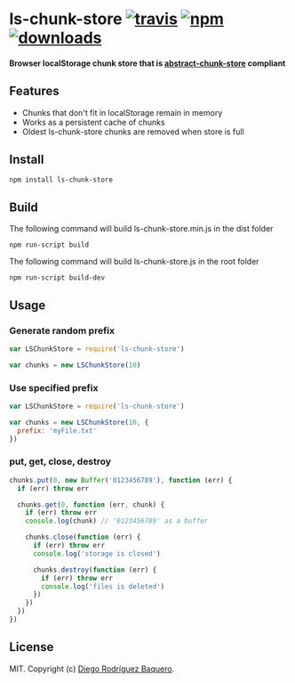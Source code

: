 # ls-chunk-store [![travis][travis-image]][travis-url] [![npm][npm-image]][npm-url] [![downloads][downloads-image]][downloads-url]
                 
[travis-image]: https://img.shields.io/travis/DiegoRBaquero/ls-chunk-store.svg?style=flat
[travis-url]: https://travis-ci.org/DiegoRBaquero/ls-chunk-store
[npm-image]: https://img.shields.io/npm/v/ls-chunk-store.svg?style=flat
[npm-url]: https://npmjs.org/package/ls-chunk-store
[downloads-image]: https://img.shields.io/npm/dm/ls-chunk-store.svg?style=flat
[downloads-url]: https://npmjs.org/package/ls-chunk-store

#### Browser localStorage chunk store that is [abstract-chunk-store](https://github.com/mafintosh/abstract-chunk-store) compliant

## Features

- Chunks that don't fit in localStorage remain in memory
- Works as a persistent cache of chunks
- Oldest ls-chunk-store chunks are removed when store is full

## Install

```
npm install ls-chunk-store
```

## Build

The following command will build ls-chunk-store.min.js in the dist folder
```
npm run-script build
```
The following command will build ls-chunk-store.js in the root folder
```
npm run-script build-dev
```

## Usage

### Generate random prefix

``` js
var LSChunkStore = require('ls-chunk-store')

var chunks = new LSChunkStore(10)
```

### Use specified prefix

``` js
var LSChunkStore = require('ls-chunk-store')

var chunks = new LSChunkStore(10, {
  prefix: 'myFile.txt'
})
```

### put, get, close, destroy

```js
chunks.put(0, new Buffer('0123456789'), function (err) {
  if (err) throw err

  chunks.get(0, function (err, chunk) {
    if (err) throw err
    console.log(chunk) // '0123456789' as a buffer

    chunks.close(function (err) {
      if (err) throw err
      console.log('storage is closed')

      chunks.destroy(function (err) {
        if (err) throw err
        console.log('files is deleted')
      })
    })
  })
})
```

## License

MIT. Copyright (c) [Diego Rodríguez Baquero](http://diegorbaquero.com).
